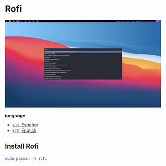 # Rofi

![Rofi](./rofi.png)

**_language_**

- [🇪🇸 Español](./README.es.md)
- 🇺🇸 [English](./README.md)

## Install Rofi

```sh
sudo pacman -S rofi
```
